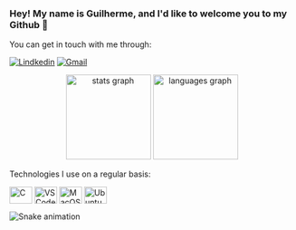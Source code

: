 ### Hey! My name is Guilherme, and I'd like to welcome you to my Github 👋

You can get in touch with me through:

[![Lindkedin](https://img.shields.io/badge/LinkedIn-0077B5?style=for-the-badge&logo=linkedin&logoColor=white)](https://br.linkedin.com/in/guilherme-viana-34a6b6213) 
[![Gmail](https://img.shields.io/badge/Gmail-D14836?style=for-the-badge&logo=gmail&logoColor=white)](guilhermebrviana@gmail.com)

<div align="center">
  <img src="https://github-readme-stats.vercel.app/api?hide_title=false&hide_rank=false&show_icons=true&include_all_commits=true&count_private=true&disable_animations=false&theme=dracula&locale=en&hide_border=false&username=guilhermebrv" height="150" alt="stats graph"  />
  <img src="https://github-readme-stats.vercel.app/api/top-langs?locale=en&hide_title=false&layout=compact&card_width=320&langs_count=5&theme=dracula&hide_border=false&username=guilhermebrv" height="150" alt="languages graph"  />
</div>

Technologies I use on a regular basis:
<div style="display: inline_block">
  <img align="center" alt="C" height="30" width="40" src="https://cdn.jsdelivr.net/gh/devicons/devicon/icons/c/c-original.svg">
  <img align="center" alt="VSCode" height="30" width="40" src="https://cdn.jsdelivr.net/gh/devicons/devicon/icons/vscode/vscode-original.svg">
  <img align="center" alt="MacOS" height="30" width="40" src="https://cdn.jsdelivr.net/gh/devicons/devicon/icons/apple/apple-original.svg">
  <img align="center" alt="Ubuntu" height="30" width="40" src="https://cdn.jsdelivr.net/gh/devicons/devicon/icons/ubuntu/ubuntu-plain.svg">  
  </div>
  
![Snake animation](https://github.com/guilhermebrv/guilhermebrv/blob/output/github-contribution-grid-snake.svg)
